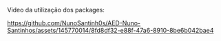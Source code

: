 Video da utilização dos packages:





https://github.com/NunoSantinh0s/AED-Nuno-Santinhos/assets/145770014/8fd8df32-e88f-47a6-8910-8be6b042bae4

